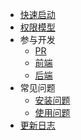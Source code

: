 
* [快速启动](start/index.md)
* [权限模型](permission/index.md)
* 参与开发
  * [PR](develop/pr.md)
  * [前端](develop/frontend.md)
  * [后端](develop/backend.md)
* 常见问题
  * [安装问题](question/install.md)
  * [使用问题](question/use.md)
 * [更新日志](changelog/index.md)